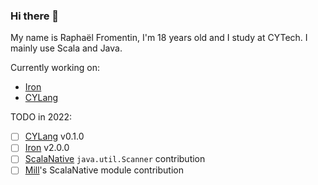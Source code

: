### Hi there 👋

My name is Raphaël Fromentin, I'm 18 years old and I study at CYTech.
I mainly use Scala and Java.

Currently working on:
- [Iron](https://github.com/Iltotore/Iron)
- [CYLang](https://github.com/Iltotore/cylang)


TODO in 2022:
- [ ] [CYLang](https://github.com/Iltotore/cylang) v0.1.0
- [ ] [Iron](https://github.com/Iltotore/iron) v2.0.0
- [ ] [ScalaNative](https://github.com/scala-native/scala-native) `java.util.Scanner` contribution
- [ ] [Mill](https://github.com/com-lihaoyi/mill)'s ScalaNative module contribution
